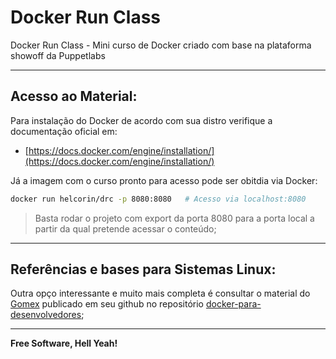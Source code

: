 # Docker Run Class
Docker Run Class - Mini curso de Docker criado com base na plataforma showoff da Puppetlabs

---

## Acesso ao Material:

Para instalação do Docker de acordo com sua distro verifique a documentação oficial em:

- [https://docs.docker.com/engine/installation/](https://docs.docker.com/engine/installation/)

Já a imagem com o curso pronto para acesso pode ser obitdia via Docker:

```sh
docker run helcorin/drc -p 8080:8080   # Acesso via localhost:8080
```

> Basta rodar o projeto com export da porta 8080 para a porta local a partir da qual pretende acessar o conteúdo;

---

## Referências e bases para Sistemas Linux:

Outra opço interessante e muito mais completa é consultar o material do [Gomex](https://github.com/gomex) publicado em seu github no repositório [docker-para-desenvolvedores](https://github.com/gomex/docker-para-desenvolvedores);


----

**Free Software, Hell Yeah!**
